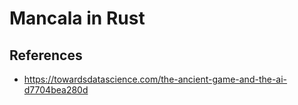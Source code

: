 # Mancala in Rust


## References

- https://towardsdatascience.com/the-ancient-game-and-the-ai-d7704bea280d

